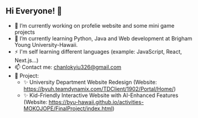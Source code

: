 ## Hi Everyone! 👋
- 🔭 I’m currently working on profelie website and some mini game projects
- 🌱 I’m currently learning Python, Java and Web development at Brigham Young University-Hawaii.
- ⚡ I'm self learning different languages (example: JavaScript, React, Next.js...)
- 📫 Contact me: chanlokyiu326@gmail.com
- 💬 Project:
  - ✨ University Department Website Redesign (Website: https://byuh.teamdynamix.com/TDClient/1902/Portal/Home/)
  - ✨ Kid-Friendly Interactive Website with AI-Enhanced Features (Website: https://byu-hawaii.github.io/activities-MOKOJOPE/FinalProject/index.html)


<!--
**MOKOJOPE/MOKOJOPE** is a ✨ _special_ ✨ repository because its `README.md` (this file) appears on your GitHub profile.

Here are some ideas to get you started:

- 🔭 I’m currently working on ...
- 🌱 I’m currently learning ...
- 👯 I’m looking to collaborate on ...
- 🤔 I’m looking for help with ...
- 💬 Ask me about ...
- 📫 How to reach me: ...
- 😄 Pronouns: ...
- ⚡ Fun fact: ...
-->

